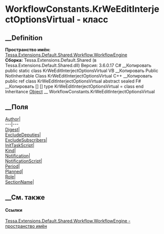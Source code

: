 # WorkflowConstants.KrWeEditInterjectOptionsVirtual - класс
##  __Definition
 **Пространство имён:**
[Tessa.Extensions.Default.Shared.Workflow.WorkflowEngine](N_Tessa_Extensions_Default_Shared_Workflow_WorkflowEngine.htm)  
 **Сборка:** Tessa.Extensions.Default.Shared (в
Tessa.Extensions.Default.Shared.dll) Версия: 3.6.0.17
C# __Копировать
     public static class KrWeEditInterjectOptionsVirtual
VB __Копировать
     Public NotInheritable Class KrWeEditInterjectOptionsVirtual
C++ __Копировать
     public ref class KrWeEditInterjectOptionsVirtual abstract sealed
F# __Копировать
     [<AbstractClassAttribute>]
    [<SealedAttribute>]
    type KrWeEditInterjectOptionsVirtual = class end
Inheritance
    [Object](https://learn.microsoft.com/dotnet/api/system.object) __ WorkflowConstants.KrWeEditInterjectOptionsVirtual
##  __Поля
[Author](F_Tessa_Extensions_Default_Shared_Workflow_WorkflowEngine_WorkflowConstants_KrWeEditInterjectOptionsVirtual_Author.htm)|  
---|---  
[Digest](F_Tessa_Extensions_Default_Shared_Workflow_WorkflowEngine_WorkflowConstants_KrWeEditInterjectOptionsVirtual_Digest.htm)|  
[ExcludeDeputies](F_Tessa_Extensions_Default_Shared_Workflow_WorkflowEngine_WorkflowConstants_KrWeEditInterjectOptionsVirtual_ExcludeDeputies.htm)|  
[ExcludeSubscribers](F_Tessa_Extensions_Default_Shared_Workflow_WorkflowEngine_WorkflowConstants_KrWeEditInterjectOptionsVirtual_ExcludeSubscribers.htm)|  
[InitTaskScript](F_Tessa_Extensions_Default_Shared_Workflow_WorkflowEngine_WorkflowConstants_KrWeEditInterjectOptionsVirtual_InitTaskScript.htm)|  
[Kind](F_Tessa_Extensions_Default_Shared_Workflow_WorkflowEngine_WorkflowConstants_KrWeEditInterjectOptionsVirtual_Kind.htm)|  
[Notification](F_Tessa_Extensions_Default_Shared_Workflow_WorkflowEngine_WorkflowConstants_KrWeEditInterjectOptionsVirtual_Notification.htm)|  
[NotificationScript](F_Tessa_Extensions_Default_Shared_Workflow_WorkflowEngine_WorkflowConstants_KrWeEditInterjectOptionsVirtual_NotificationScript.htm)|  
[Period](F_Tessa_Extensions_Default_Shared_Workflow_WorkflowEngine_WorkflowConstants_KrWeEditInterjectOptionsVirtual_Period.htm)|  
[Planned](F_Tessa_Extensions_Default_Shared_Workflow_WorkflowEngine_WorkflowConstants_KrWeEditInterjectOptionsVirtual_Planned.htm)|  
[Role](F_Tessa_Extensions_Default_Shared_Workflow_WorkflowEngine_WorkflowConstants_KrWeEditInterjectOptionsVirtual_Role.htm)|  
[SectionName](F_Tessa_Extensions_Default_Shared_Workflow_WorkflowEngine_WorkflowConstants_KrWeEditInterjectOptionsVirtual_SectionName.htm)|  
## __См. также
#### Ссылки
[Tessa.Extensions.Default.Shared.Workflow.WorkflowEngine - пространство
имён](N_Tessa_Extensions_Default_Shared_Workflow_WorkflowEngine.htm)
